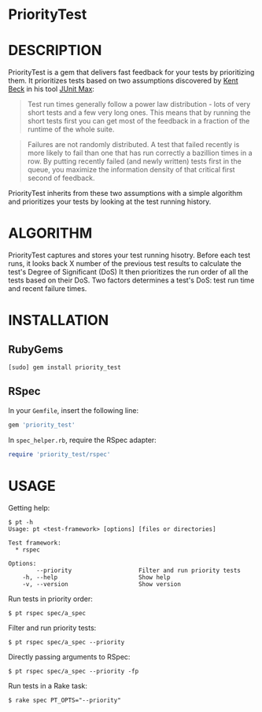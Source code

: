 PriorityTest
============

# DESCRIPTION

PriorityTest is a gem that delivers fast feedback for your tests by
prioritizing them.
It prioritizes tests based on two assumptions discovered by [Kent Beck](https://twitter.com/#!/kentbeck) in his tool [JUnit Max](http://junitmax.com/):

> Test run times generally follow a power law distribution - lots of very short tests and a few very long ones. This means that by running the short tests first you can get most of the feedback in a fraction of the runtime of the whole suite.

> Failures are not randomly distributed. A test that failed recently is more likely to fail than one that has run correctly a bazillion times in a row. By putting recently failed (and newly written) tests first in the queue, you maximize the information density of that critical first second of feedback.

PriorityTest inherits from these two assumptions with a simple
algorithm and prioritizes your tests by looking at the test running history.

# ALGORITHM

PriorityTest captures and stores your test running hisotry.
Before each test runs, it looks back X number of the previous test results to calculate the test's Degree of Significant (DoS)
It then prioritizes the run order of all the tests based on their DoS.
Two factors determines a test's DoS: test run time and recent failure times.

# INSTALLATION

## RubyGems

    [sudo] gem install priority_test

## RSpec

In your ```Gemfile```, insert the following line:

```ruby
gem 'priority_test'
```

In ```spec_helper.rb```, require the RSpec adapter:

```ruby
require 'priority_test/rspec'
```

# USAGE

Getting help:

    $ pt -h
    Usage: pt <test-framework> [options] [files or directories]

    Test framework:
      * rspec

    Options:
            --priority                   Filter and run priority tests
        -h, --help                       Show help
        -v, --version                    Show version

Run tests in priority order:

    $ pt rspec spec/a_spec

Filter and run priority tests:

    $ pt rspec spec/a_spec --priority

Directly passing arguments to RSpec:

    $ pt rspec spec/a_spec --priority -fp

Run tests in a Rake task:

    $ rake spec PT_OPTS="--priority"
